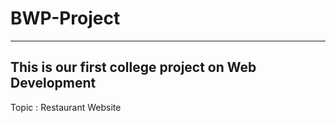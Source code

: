 # BWP-Project
----------------------------------------------------
This is our first college project on Web Development
----------------------------------------------------
Topic : Restaurant Website
